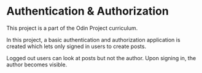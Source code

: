 # Authentication & Authorization

This project is a part of the Odin Project curriculum.

In this project, a basic authentication and authorization application is created which lets only signed in users to create posts. 

Logged out users can look at posts but not the author. Upon signing in, the author becomes visible.